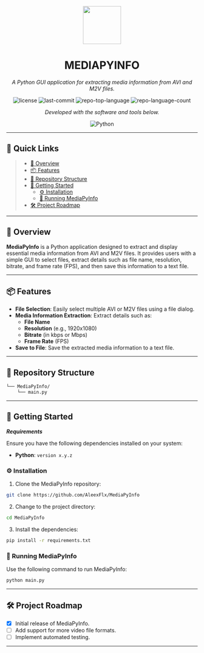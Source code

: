 <p align="center">
  <img src="https://img.icons8.com/external-tal-revivo-duo-tal-revivo/100/external-markdown-a-lightweight-markup-language-with-plain-text-formatting-syntax-logo-duo-tal-revivo.png" width="100" />
</p>
<p align="center">
    <h1 align="center">MEDIAPYINFO</h1>
</p>
<p align="center">
    <em>A Python GUI application for extracting media information from AVI and M2V files.</em>
</p>
<p align="center">
	<img src="https://img.shields.io/github/license/AleexFlx/MediaPyInfo?style=flat&color=0080ff" alt="license">
	<img src="https://img.shields.io/github/last-commit/AleexFlx/MediaPyInfo?style=flat&logo=git&logoColor=white&color=0080ff" alt="last-commit">
	<img src="https://img.shields.io/github/languages/top/AleexFlx/MediaPyInfo?style=flat&color=0080ff" alt="repo-top-language">
	<img src="https://img.shields.io/github/languages/count/AleexFlx/MediaPyInfo?style=flat&color=0080ff" alt="repo-language-count">
<p>
<p align="center">
		<em>Developed with the software and tools below.</em>
</p>
<p align="center">
	<img src="https://img.shields.io/badge/Python-3776AB.svg?style=flat&logo=Python&logoColor=white" alt="Python">
</p>
<hr>

## 🔗 Quick Links

> - [📍 Overview](#-overview)
> - [📦 Features](#-features)
> - [📂 Repository Structure](#-repository-structure)
> - [🚀 Getting Started](#-getting-started)
>   - [⚙️ Installation](#️-installation)
>   - [🤖 Running MediaPyInfo](#-running-MediaPyInfo)
> - [🛠 Project Roadmap](#-project-roadmap)

---

## 📍 Overview

**MediaPyInfo** is a Python application designed to extract and display essential media information from AVI and M2V files. It provides users with a simple GUI to select files, extract details such as file name, resolution, bitrate, and frame rate (FPS), and then save this information to a text file.

---

## 📦 Features

- **File Selection**: Easily select multiple AVI or M2V files using a file dialog.
- **Media Information Extraction**: Extract details such as:
  - **File Name**
  - **Resolution** (e.g., 1920x1080)
  - **Bitrate** (in kbps or Mbps)
  - **Frame Rate** (FPS)
- **Save to File**: Save the extracted media information to a text file.

---

## 📂 Repository Structure

```sh
└── MediaPyInfo/
    └── main.py
```

---

## 🚀 Getting Started

***Requirements***

Ensure you have the following dependencies installed on your system:

* **Python**: `version x.y.z`

### ⚙️ Installation

1. Clone the MediaPyInfo repository:

```sh
git clone https://github.com/AleexFlx/MediaPyInfo
```

2. Change to the project directory:

```sh
cd MediaPyInfo
```

3. Install the dependencies:

```sh
pip install -r requirements.txt
```

### 🤖 Running MediaPyInfo

Use the following command to run MediaPyInfo:

```sh
python main.py
```

---

## 🛠 Project Roadmap

- [X] Initial release of MediaPyInfo.
- [ ] Add support for more video file formats.
- [ ] Implement automated testing.

---
